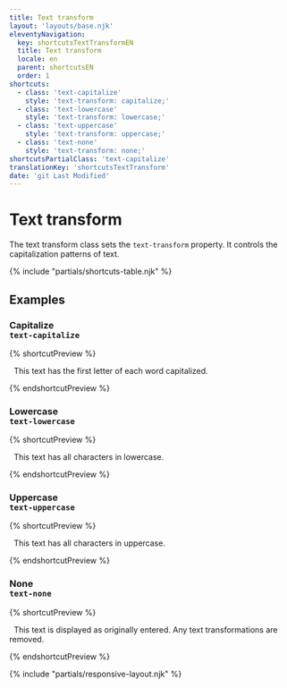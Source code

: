```yaml
---
title: Text transform
layout: 'layouts/base.njk'
eleventyNavigation:
  key: shortcutsTextTransformEN
  title: Text transform
  locale: en
  parent: shortcutsEN
  order: 1
shortcuts:
  - class: 'text-capitalize'
    style: 'text-transform: capitalize;'
  - class: 'text-lowercase'
    style: 'text-transform: lowercase;'
  - class: 'text-uppercase'
    style: 'text-transform: uppercase;'
  - class: 'text-none'
    style: 'text-transform: none;'
shortcutsPartialClass: 'text-capitalize'
translationKey: 'shortcutsTextTransform'
date: 'git Last Modified'
---
```


# Text transform

The text transform class sets the `text-transform` property. It controls the capitalization patterns of text.

{% include "partials/shortcuts-table.njk" %}

## Examples

### Capitalize<br/>`text-capitalize`

{% shortcutPreview %}

<p class="text-capitalize">
  This text has the first letter of each word capitalized.
</p>
{% endshortcutPreview %}

### Lowercase<br/>`text-lowercase`

{% shortcutPreview %}

<p class="text-lowercase">
  This text has all characters in lowercase.
</p>
{% endshortcutPreview %}

### Uppercase<br/>`text-uppercase`

{% shortcutPreview %}

<p class="text-uppercase">
  This text has all characters in uppercase.
</p>
{% endshortcutPreview %}

### None<br/>`text-none`

{% shortcutPreview %}

<p class="text-none">
  This text is displayed as originally entered. Any text transformations are removed.
</p>
{% endshortcutPreview %}

{% include "partials/responsive-layout.njk" %}
